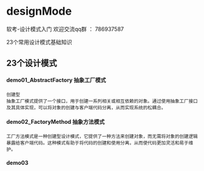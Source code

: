 # designMode
软考-设计模式入门
欢迎交流qq群 ： 786937587

23个常用设计模式基础知识

## 23个设计模式
#### demo01_AbstractFactory 抽象工厂模式
    创建型
    抽象工厂模式提供了一个接口，用于创建一系列相关或相互依赖的对象。通过使用抽象工厂接口及其具体实现，可以将对象的创建与客户端代码分离，从而实现系统的松耦合。

#### demo02_FactoryMethod 抽象方法模式

    工厂方法模式是一种创建型设计模式，它提供了一种方法来创建对象，而无需将对象的创建逻辑暴露给客户端代码。这种模式有助于将代码的创建和使用分离，从而使代码更加灵活和易于维护。


#### demo03







